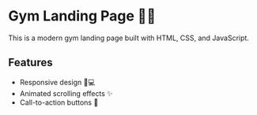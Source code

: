# Gym Landing Page 🏋️‍♂️

This is a modern gym landing page built with HTML, CSS, and JavaScript.

## Features
- Responsive design 📱💻
- Animated scrolling effects ✨
- Call-to-action buttons 🚀

